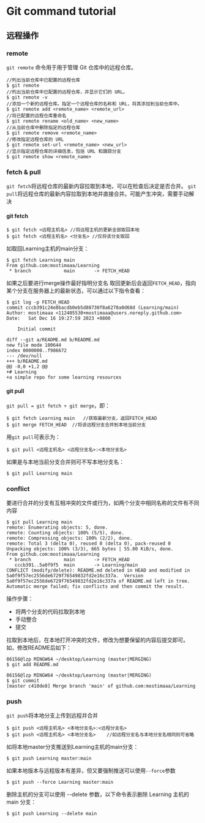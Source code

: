 # Git command tutorial
## 远程操作
### remote
`git remote` 命令用于用于管理 Git 仓库中的远程仓库。
```git      
//列出当前仓库中已配置的远程仓库
$ git remote
//列出当前仓库中已配置的远程仓库，并显示它们的 URL。
$ git remote -v
//添加一个新的远程仓库。指定一个远程仓库的名称和 URL，将其添加到当前仓库中。
$ git remote add <remote_name> <remote_url>
//将已配置的远程仓库重命名
$ git remote rename <old_name> <new_name>
//从当前仓库中删除指定的远程仓库
$ git remote remove <remote_name>
//修改指定远程仓库的 URL
$ git remote set-url <remote_name> <new_url>
//显示指定远程仓库的详细信息，包括 URL 和跟踪分支
$ git remote show <remote_name>
```
### fetch & pull
`git fetch`将远程仓库的最新内容拉取到本地，可以在检查后决定是否合并。
`git pull`将远程仓库的最新内容拉取到本地并直接合并。可能产生冲突，需要手动解决
#### git fetch
```git
$ git fetch <远程主机名> //将远程主机的更新全部取回本地
$ git fetch <远程主机名> <分支名> //仅将该分支取回
```
如取回Learning主机的main分支：
```git
$ git fetch Learning main
From github.com:mostimaaa/Learning
 * branch            main       -> FETCH_HEAD
```
如果之后要进行merge操作最好指明分支名
取回更新后会返回`FETCH_HEAD`，指向某个分支在服务器上的最新状态，可以通过以下指令查看：
```git
$ git log -p FETCH_HEAD
commit cccb391c24e8bacdb0eb5d88730f8a6278a0d68d (Learning/main)
Author: mostimaaa <112405530+mostimaaa@users.noreply.github.com>
Date:   Sat Dec 16 19:27:59 2023 +0800

    Initial commit

diff --git a/README.md b/README.md
new file mode 100644
index 0000000..f986672
--- /dev/null
+++ b/README.md
@@ -0,0 +1,2 @@
+# Learning
+a simple repo for some learning resources
```
#### git pull
`git pull = git fetch + git merge`，即：
```git
$ git fetch Learning main   //获取最新分支，返回FETCH_HEAD
$ git merge FETCH_HEAD  //将该远程分支合并到本地当前分支
```
用`git pull`可表示为：
```git
$ git pull <远程主机名> <远程分支名>:<本地分支名>
```
如果是与本地当前分支合并则可不写本地分支名：
```git
$ git pull Learning main
```
### conflict
要进行合并的分支有互相冲突的文件或行为，如两个分支中相同名称的文件有不同内容
```git
$ git pull Learning main
remote: Enumerating objects: 5, done.
remote: Counting objects: 100% (5/5), done.
remote: Compressing objects: 100% (2/2), done.
remote: Total 3 (delta 0), reused 0 (delta 0), pack-reused 0
Unpacking objects: 100% (3/3), 665 bytes | 55.00 KiB/s, done.
From github.com:mostimaaa/Learning
 * branch            main       -> FETCH_HEAD
   cccb391..5a0f9f5  main       -> Learning/main
CONFLICT (modify/delete): README.md deleted in HEAD and modified in 5a0f9f57ec2556de6729f76549832fd2e16c337a.  Version 5a0f9f57ec2556de6729f76549832fd2e16c337a of README.md left in tree.
Automatic merge failed; fix conflicts and then commit the result.
```
操作步骤：
* 将两个分支的代码拉取到本地
* 手动整合
* 提交

拉取到本地后，在本地打开冲突的文件，修改为想要保留的内容后提交即可。
如，修改README后如下：
```git
86156@lzp MINGW64 ~/desktop/Learning (master|MERGING)
$ git add README.md

86156@lzp MINGW64 ~/desktop/Learning (master|MERGING)
$ git commit
[master c410de8] Merge branch 'main' of github.com:mostimaaa/Learning
```
### push
`git push`将本地分支上传到远程并合并
```git
$ git push <远程主机名> <本地分支名>:<远程分支名>
$ git push <远程主机名> <本地分支名>    //如远程分支名与本地分支名相同则可省略
```
如将本地master分支推送到Learning主机的main分支：
```git
$ git push Learning master:main
```
如果本地版本与远程版本有差异，但又要强制推送可以使用`--force`参数
```git
$ git push --force Learning master:main
```
删除主机的分支可以使用 --delete 参数，以下命令表示删除 Learning 主机的 main 分支：
```git
$ git push Learning --delete main
```
